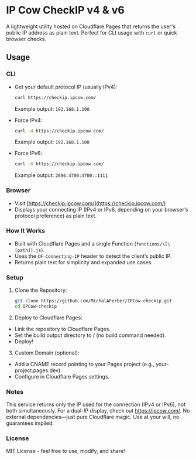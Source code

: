 # IP Cow CheckIP v4 & v6

A lightweight utility hosted on Cloudflare Pages that returns the user's public IP address as plain text. Perfect for CLI usage with `curl` or quick browser checks.

## Usage 

### CLI 
-   Get your default protocol IP (usually IPv4): 
    ```bash
    curl https://checkip.ipcow.com/
    ```
    Example output: `192.168.1.100` 

- Force IPv4: 
    ```bash
    curl -4 https://checkip.ipcow.com/
    ```
    Example output: `192.168.1.100`

- Force IPv6: 
    ```bash
    curl -6 https://checkip.ipcow.com/
    ```
    Example output: `2606:4700:4700::1111` 

### Browser 
- Visit [https://checkip.ipcow.com/](https://checkip.ipcow.com/) 
- Displays your connecting IP (IPv4 or IPv6, depending on your browser’s protocol preference) as plain text. 

### How It Works 
- Built with Cloudflare Pages and a single Function (`functions/\[\[path]].js`).
- Uses the `CF-Connecting-IP` header to detect the client’s public IP.
- Returns plain text for simplicity and expanded use cases. 

### Setup 
1. Clone the Repository: 
    ```bash
    git clone https://github.com/MichalAFerber/IPCow-checkip.git
    cd IPCow-checkip
    ```     
2. Deploy to Cloudflare Pages:
- Link the repository to Cloudflare Pages.
- Set the build output directory to / (no build command needed).
- Deploy! 

3. Custom Domain (optional):
- Add a CNAME record pointing to your Pages project (e.g., your-project.pages.dev).
- Configure in Cloudflare Pages settings.

### Notes  
This service returns only the IP used for the connection (IPv4 or IPv6), not both simultaneously. For a dual-IP display, check out <https://ipcow.com/>.
No external dependencies—just pure Cloudflare magic. Use at your will, no guarantees implied.

### License  
MIT License - feel free to use, modify, and share!
